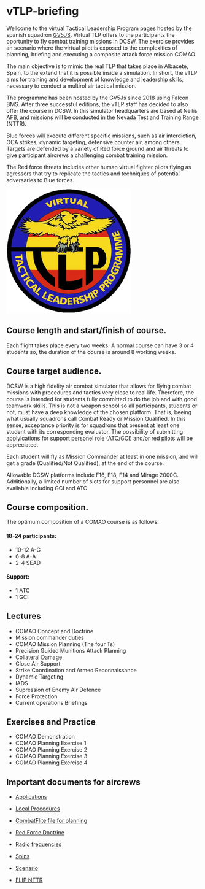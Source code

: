 # vTLP-briefing
Wellcome to the virtual Tactical Leadership Program pages hosted by the spanish squadron [GV5JS](http://foro.gv5js.com/). Virtual TLP offers to the participants the oportunity to fly combat training missions in DCSW. The exercise provides an scenario where the virtual pilot is exposed to the complexities of planning, briefing and executing a composite attack force mission COMAO.

The main objective is to mimic the real TLP that takes place in Albacete, Spain, to the extend that it is possible inside a simulation. In short, the vTLP aims for training and development of knowledge and leadership skills, necessary to conduct a multirol air tactical mission.

The programme has been hosted by the GV5Js since 2018 using Falcon BMS. After three successful editions, the vTLP staff has decided to also offer the course in DCSW. In this simulator headquarters are based at Nellis AFB, and missions will be conducted in the Nevada Test and Training Range (NTTR).
 
Blue forces will execute different specific missions, such as air interdiction, OCA strikes, dynamic targeting, defensive counter air, among others. Targets are defended by a variety of Red force ground and air threats to give participant aircrews a challenging combat training mission.
 
The Red force threats includes other human virtual fighter pilots flying as agressors that try to replicate the tactics and techniques of potential adversaries to Blue forces.


![](Images/vTLPlogo.png)

## Course length and start/finish of course.

Each flight takes place every two weeks. A normal course can have 3 or 4 students so, the duration of the course is around 8 working weeks.

## Course target audience.

DCSW is a high fidelity air combat simulator that allows for flying combat missions with procedures and tactics very close to real life. Therefore, the course is
 intended for students fully committed to do  the job and with good teamwork skills. This is not a weapon school so all participants, students or not, must have a deep knowledge 
 of the chosen platform. That is, beeing what usually squadrons call Combat Ready or Mission Qualified. In this sense, acceptance priority is for squadrons that
 present at least one student with its corresponding evaluator. The possibility of submitting applyications for support personel role (ATC/GCI) and/or red pilots will be appreciated.


 Each student will fly as Mission Commander at least in one mission, and will get a grade (Qualified/Not Qualified), at the end of the course. 
 
 Allowable DCSW platforms include F16, F18, F14 and Mirage 2000C. Additionally, a limited number of slots for support personnel are also available including GCI and ATC 

## Course composition.

The optimum composition of a COMAO course is as follows:

#### 18-24  participants:
- 10-12 A-G
- 6-8 A-A
- 2-4 SEAD

#### Support:
- 1 ATC
- 1 GCI

## Lectures
- COMAO Concept and Doctrine
- Mission commander duties
- COMAO Mission Planning (The four Ts)
- Precision Guided Munitions Attack Planning
- Collateral Damage
- Close Air Support
- Strike Coordination and Armed Reconnaissance
- Dynamic Targeting
- IADS
- Supression of Enemy Air Defence
- Force Protection
- Current operations Briefings

## Exercises and Practice
- COMAO Demonstration
- COMAO Planning Exercise 1
- COMAO Planning Exercise 2
- COMAO Planning Exercise 3
- COMAO Planning Exercise 4


## Important documents for aircrews
* [Applications](./docs/external.md)

* [Local Procedures](./docs/LocalProcedures.md)

* [CombatFlite file for planning](files/vRFCombatFlite.cf)

* [Red Force Doctrine](./docs/RedDoctrine.md)

* [Radio frequencies](./docs/freqs.md)

* [Spins](files/spins.pdf)

* [Scenario](./docs/scenario.md)

* [FLIP NTTR](files/476vFGFlightInfoPubNevada.pdf)


